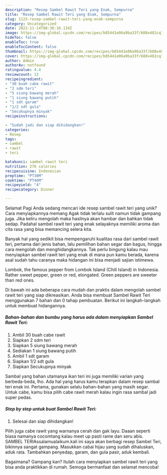 ```yaml
---
description: "Resep Sambel Rawit Teri yang Enak, Sempurna"
title: "Resep Sambel Rawit Teri yang Enak, Sempurna"
slug: 2125-resep-sambel-rawit-teri-yang-enak-sempurna
category: Uncategorized
date: 2022-11-14T08:36:16.134Z
image: https://img-global.cpcdn.com/recipes/b85441e06a9ba33f/680x482cq70/sambel-rawit-teri-foto-resep-utama.jpg
hideToc: false
enableToc: true
enableTocContent: false
thumbnail: https://img-global.cpcdn.com/recipes/b85441e06a9ba33f/680x482cq70/sambel-rawit-teri-foto-resep-utama.jpg
cover: https://img-global.cpcdn.com/recipes/b85441e06a9ba33f/680x482cq70/sambel-rawit-teri-foto-resep-utama.jpg
author: Admin
authorAv: notfound
ratingvalue: 4.4
reviewcount: 12
recipeingredient:
- "30 buah cabe rawit"
- "2 sdm teri"
- "5 siung bawang merah"
- "1 siung bawang putih"
- "1 sdt garam"
- "1/2 sdt gula"
- "Secukupnya minyak"
recipeinstructions:

- "Sudah jadi dan siap dihidangkan!"
categories:
- Resep
tags:
- sambel
- rawit
- teri

katakunci: sambel rawit teri 
nutrition: 276 calories
recipecuisine: Indonesian
preptime: "PT30M"
cooktime: "PT46M"
recipeyield: "4"
recipecategory: Dinner

---
```



Selamat Pagi Anda sedang mencari ide resep sambel rawit teri yang unik? Cara menyiapkannya memang Agak tidak terlalu sulit namun tidak gampang juga. Jika keliru mengolah maka hasilnya akan hambar dan bahkan tidak sedap. Padahal sambel rawit teri yang enak selayaknya memiliki aroma dan cita rasa yang bisa memancing selera kita.


Banyak hal yang sedikit bisa mempengaruhi kualitas rasa dari sambel rawit teri, pertama dari jenis bahan, lalu pemilihan bahan segar dan bagus, hingga cara mengolah dan menghidangkannya. Tak perlu bingung kalau mau menyiapkan sambel rawit teri yang enak di mana pun kamu berada, karena asal sudah tahu caranya maka hidangan ini bisa menjadi sajian istimewa.

Lombok, the famous pepper from Lombok Island (Chili Island) in Indonesia. Rather sweet pepper, green or red, elongated. Green peppers are sweeter than red ones.


Di bawah ini ada beberapa cara mudah dan praktis dalam mengolah sambel rawit teri yang siap dikreasikan. Anda bisa membuat Sambel Rawit Teri menggunakan 7 bahan dan 0 tahap pembuatan. Berikut ini langkah-langkah untuk membuat hidangannya.

<!--inarticleads1-->

##### Bahan-bahan dan bumbu yang harus ada dalam menyiapkan Sambel Rawit Teri:

1. Ambil 30 buah cabe rawit
1. Siapkan 2 sdm teri
1. Siapkan 5 siung bawang merah
1. Sediakan 1 siung bawang putih
1. Ambil 1 sdt garam
1. Siapkan 1/2 sdt gula
1. Siapkan Secukupnya minyak


Sambal yang bahan utamanya ikan teri ini juga memiliki varian yang berbeda-beda, lho. Ada hal yang harus kamu terapkan dalam resep sambal teri enak ini. Pertama, gunakan selalu bahan-bahan yang masih segar. Untuk cabe, kamu bisa pilih cabe rawit merah kalau ingin rasa sambal jadi super pedas. 

<!--inarticleads2-->

##### Step by step untuk buat Sambel Rawit Teri:


1. Selesai dan siap dihidangkan!

Pilih juga cabe rawit yang warnanya cerah dan gak layu. Daaan seperti biasa namanya cocomtang kalau meet up pasti rame dan seru abis. SAMBEL TERIAssalamualaikum.kali ini saya akan berbagi resep Sambel Teri, bikinnya sangat gampang. Masukkan cabai hijau yang sudah dihaluskan, aduk rata. Tambahkan penyedap, garam, dan gula pasir, aduk kembali. 

Bagaimana? Gampang kan? Itulah cara menyiapkan sambel rawit teri yang bisa anda praktikkan di rumah. Semoga bermanfaat dan selamat mencoba!
